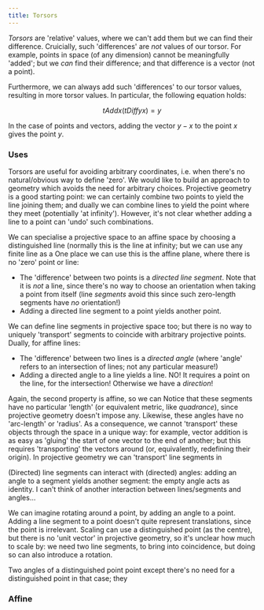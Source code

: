 ```yaml
---
title: Torsors
---
```


*Torsors* are 'relative' values, where we can't add them but we can find their
difference. Cruicially, such 'differences' are *not* values of our torsor. For
example, points in space (of any dimension) cannot be meaningfully 'added'; but
we *can* find their difference; and that difference is a vector (not a point).

Furthermore, we can always add such 'differences' to our torsor values,
resulting in more torsor values. In particular, the following equation holds:

$$tAdd x (tDiff y x) = y$$

In the case of points and vectors, adding the vector $y - x$ to the point $x$
gives the point $y$.

### Uses ###

Torsors are useful for avoiding arbitrary coordinates, i.e. when there's no
natural/obvious way to define 'zero'. We would like to build an approach to
geometry which avoids the need for arbitrary choices. Projective geometry is a
good starting point: we can certainly combine two points to yield the line
joining them; and dually we can combine lines to yield the point where they meet
(potentially 'at infinity'). However, it's not clear whether adding a line to a
point can 'undo' such combinations.

We can specialise a projective space to an affine space by choosing a
distinguished line (normally this is the line at infinity; but we can use any
finite line as a One place we can use this is the affine plane, where there is no
'zero' point or line:

 - The 'difference' between two points is a *directed line segment*. Note that
   it is *not* a line, since there's no way to choose an orientation when taking
   a point from itself (line *segments* avoid this since such zero-length
   segments have *no* orientation!)
 - Adding a directed line segment to a point yields another point.

We can define line segments in projective space too; but there is no way to
uniquely 'transport' segments to coincide with arbitrary projective points.
Dually, for affine lines:

 - The 'difference' between two lines is a *directed angle* (where 'angle'
   refers to an intersection of lines; not any particular measure!)
 - Adding a directed angle to a line yields a line. NO! It requires a
   point on the line, for the intersection! Otherwise we have a *direction*!

Again, the second property is affine, so we can Notice that these segments have no particular 'length' (or equivalent metric,
like *quadrance*), since projective geometry doesn't impose any. Likewise, these
angles have no 'arc-length' or 'radius'. As a consequence, we cannot 'transport'
these objects through the space in a unique way: for example, vector addition is
as easy as 'gluing' the start of one vector to the end of another; but this
requires 'transporting' the vectors around (or, equivalently, redefining their
origin). In projective geometry we can 'transport' line segments in

(Directed) line segments can interact with (directed) angles: adding an angle to
a segment yields another segment: the empty angle acts as identity. I can't
think of another interaction between lines/segments and angles...

We can imagine rotating around a point, by adding an angle to a point. Adding a
line segment to a point doesn't quite represent translations, since the point is
irrelevant. Scaling can use a distinguished point (as the centre), but there is
no 'unit vector' in projective geometry, so it's unclear how much to scale by:
we need two line segments, to bring into coincidence, but doing so can also
introduce a rotation.

Two angles of a distinguished point point except there's no need for a
distinguished point in that case; they

### Affine
